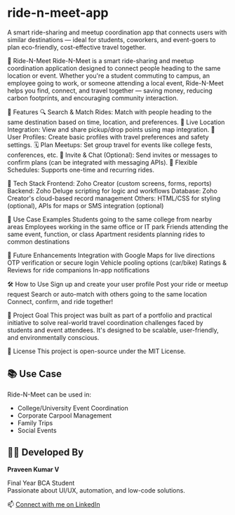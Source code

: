# ride-n-meet-app
A smart ride-sharing and meetup coordination app that connects users with similar destinations — ideal for students, coworkers, and event-goers to plan eco-friendly, cost-effective travel together.

🚗 Ride-N-Meet
Ride-N-Meet is a smart ride-sharing and meetup coordination application designed to connect people heading to the same location or event. Whether you're a student commuting to campus, an employee going to work, or someone attending a local event, Ride-N-Meet helps you find, connect, and travel together — saving money, reducing carbon footprints, and encouraging community interaction.

🌟 Features
🔍 Search & Match Rides: Match with people heading to the same destination based on time, location, and preferences.
📍 Live Location Integration: View and share pickup/drop points using map integration.
👥 User Profiles: Create basic profiles with travel preferences and safety settings.
🗓️ Plan Meetups: Set group travel for events like college fests, conferences, etc.
📩 Invite & Chat (Optional): Send invites or messages to confirm plans (can be integrated with messaging APIs).
🔄 Flexible Schedules: Supports one-time and recurring rides.

🔧 Tech Stack
Frontend: Zoho Creator (custom screens, forms, reports)
Backend: Zoho Deluge scripting for logic and workflows
Database: Zoho Creator's cloud-based record management
Others: HTML/CSS for styling (optional), APIs for maps or SMS integration (optional)

🧠 Use Case Examples
Students going to the same college from nearby areas
Employees working in the same office or IT park
Friends attending the same event, function, or class
Apartment residents planning rides to common destinations

📌 Future Enhancements
Integration with Google Maps for live directions
OTP verification or secure login
Vehicle pooling options (car/bike)
Ratings & Reviews for ride companions
In-app notifications

🛠️ How to Use
Sign up and create your user profile
Post your ride or meetup request
Search or auto-match with others going to the same location
Connect, confirm, and ride together!

🎯 Project Goal
This project was built as part of a portfolio and practical initiative to solve real-world travel coordination challenges faced by students and event attendees. It's designed to be scalable, user-friendly, and environmentally conscious.

📎 License
This project is open-source under the MIT License.

## 📚 Use Case

Ride-N-Meet can be used in:
- College/University Event Coordination
- Corporate Carpool Management
- Family Trips
- Social Events

## 👨‍💻 Developed By

**Praveen Kumar V**

Final Year BCA Student  
Passionate about UI/UX, automation, and low-code solutions.

📫 [Connect with me on LinkedIn](https://www.linkedin.com/in/praveen-kumar-v2a1a255/)



